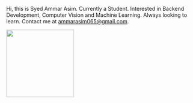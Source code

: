 Hi, this is Syed Ammar Asim. Currently a Student. Interested in Backend Development, Computer Vision and Machine Learning. Always looking to learn.
Contact me at ammarasim065@gmail.com.

<img height="180em" src="https://github-readme-stats.vercel.app/api?username=Ammar-Asim-23&show_icons=true&hide_border=true&&count_private=true&include_all_commits=true" />

